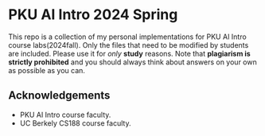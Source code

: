 # PKU AI Intro 2024 Spring
This repo is a collection of my personal implementations for PKU AI Intro course labs(2024fall). Only the files that need to be modified by students are included. Please use it for *only* **study** reasons. Note that **plagiarism is strictly prohibited** and you should always think about answers on your own as possible as you can.
## Acknowledgements
* PKU AI Intro course faculty.
* UC Berkely CS188 course faculty.
